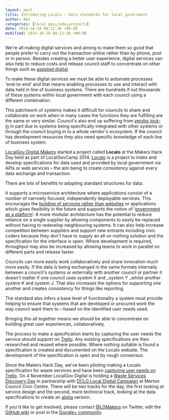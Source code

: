 ```yaml
---
layout: post
title: Introducing Localo – Data standards for local government
author: Ben
categories: [local gov,code,projects]
date: 2014-10-10 08:12:36 +00:00
modified: 2014-10-10 08:12:36 +00:00
---
```

We're all making digital services and aiming to make them so good that people prefer to carry out the transaction online rather than by phone, post or in person. Besides creating a better user experience, digital services can also help to reduce costs and release council staff to concentrate on other things such as <a href="https://www.gov.uk/service-manual/assisted-digital">assisted digital</a>.

To make these digital services we must be able to automate processes 'end-to-end' and that means enabling processes to use and interact with data held in line of business systems. There are hundreds if not thousands of these systems within local government with each council using a different combination.

This patchwork of systems makes it difficult for councils to share and collaborate on work when in many cases the functions they are fulfilling are the same or very similar. Council's also end up suffering from <a href="https://www.gov.uk/service-manual/making-software/choosing-technology#lock-in">vendor lock-in</a> in part due to systems being specifically integrated with other systems or through the council buying in to a whole vendor's ecosystem. If the council has development resources they also need specific knowledge of each line of business system.

[LocalGov Digital Makers](http://localgovdigital.info/localgov-digital-makers/) started a project called **Localo** at the Makers Hack Day held as part of LocalGovCamp 2014. <a href="https://localgovdigital.github.io/localo">Localo</a> is a project to index and develop specifications for data used and provided by local government via APIs or web services &#8211; the aim being to create consistency against every data exchange and transaction.

There are lots of benefits to adopting standard structures for data.

It supports a microservice architecture where applications consist of a number of narrowly focused, independently deployable services. This encourages the <a href="https://www.gov.uk/design-principles#eighth">building of services rather than websites</a> or applications which gives flexibility in the future and supports the notion of &#8216;<a href="https://www.gov.uk/service-manual/technology/government-as-a-platform.html">government as a platform</a>&#8216;. A more modular architecture has the potential to reduce reliance on a single supplier by allowing components to easily be replaced without having to redevelop neighbouring systems. It can also help increase competition between suppliers and support new entrants including civic coders because they don't have to supply an all-or-nothing solution and the specification for the interface is open. Where development is required, throughput may also be increased by allowing teams to work in parallel on different parts and release faster.

Councils can more easily work collaboratively and share innovation much more easily. If the data is being exchanged in the same formats internally between a council's systems or externally with another council or partner it doesn't matter if one council uses _system X_ and _system Y _whilst another _system K_ and _system J_. That also increases the options for supporting one another and creates consistency for things like reporting.

The standard also infers a base level of functionality a system must provide helping to ensure that systems that are developed or procured work the way council want them to &#8211; based on the identified user needs used.

Bringing this all together means we should be able to concentrate on building great user experiences, collaboratively.

The process to make a specification starts by capturing the user needs the service should support on <a href="https://trello.com/localgovdigitalmakers">Trello</a>. Any existing specifications are then researched and reused where possible. Where nothing suitable is found a specification is created and documented on the Localo website. The development of the specification is open and by rough consensus.

Since the Makers Hack Day, we've been piloting making a Localo specification for waste services and have been <a href="https://trello.com/b/ldWjcVF8/localo-waste">capturing user needs on Trello</a>. On 4 November LocalGov Digital is holding a <a href="http://localgovdigital.info/localgov-digital-makers/events/waste-services-discovery-day/">Waste Services Discovery Day</a> in partnership with <a href="http://www.localdirect.gov.uk/about-us/local-digital-campaign/">DCLG Local Digital Campaign</a> at Merton Council Civic Centre. There will be two tracks for the day, the first looking at service design and the second, more technical track, looking at the data specifications to create an <a href="https://www.gov.uk/service-manual/phases/alpha.html">alpha</a> version.

If you'd like to get involved, please contact <a href="https://twitter.com/LGMakers">@LGMakers</a> on Twitter, edit the <a href="https://github.com/LocalGovDigital/localo/wiki">GitHub wiki</a> or post in the <a href="https://plus.google.com/u/0/communities/114124478761452023264/stream/dec19009-8967-404f-b0fc-4237d718cbbf">Google+ community</a>.
